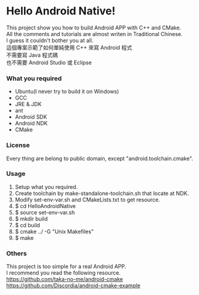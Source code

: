 # Hello Android Native!
This project show you how to build Android APP with C++ and CMake.  
All the comments and tutorials are almost writen in Traditional Chinese.  
I guess it couldn't bother you at all.  
這個專案示範了如何單純使用 C++ 來寫 Android 程式  
不需要寫 Java 程式碼  
也不需要 Android Studio 或 Eclipse  

### What you required
- Ubuntu(I never try to build it on Windows)
- GCC
- JRE & JDK
- ant
- Android SDK
- Android NDK
- CMake

### License
Every thing are belong to public domain, except "android.toolchain.cmake".

### Usage
1. Setup what you required.
1. Create toolchain by make-standalone-toolchain.sh that locate at NDK.
1. Modify set-env-var.sh and CMakeLists.txt to get resource.
1. $ cd HelloAndroidNative
1. $ source set-env-var.sh
1. $ mkdir build
1. $ cd build
1. $ cmake ../ -G "Unix Makefiles"
1. $ make

### Others
This project is too simple for a real Android APP.  
I recommend you read the following resource.  
https://github.com/taka-no-me/android-cmake  
https://github.com/Discordia/android-cmake-example  
